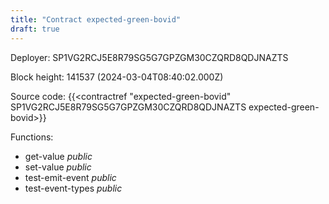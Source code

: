 ```yaml
---
title: "Contract expected-green-bovid"
draft: true
---
```

Deployer: SP1VG2RCJ5E8R79SG5G7GPZGM30CZQRD8QDJNAZTS


 



Block height: 141537 (2024-03-04T08:40:02.000Z)

Source code: {{<contractref "expected-green-bovid" SP1VG2RCJ5E8R79SG5G7GPZGM30CZQRD8QDJNAZTS expected-green-bovid>}}

Functions:

* get-value _public_
* set-value _public_
* test-emit-event _public_
* test-event-types _public_
